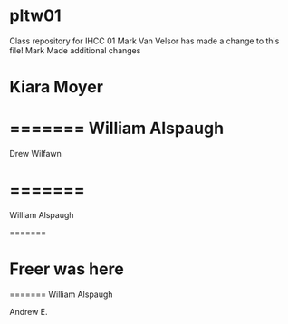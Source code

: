 # pltw01
Class repository for IHCC 01
Mark Van Velsor has made a change to this file!
Mark Made additional changes




Kiara Moyer
=======
=======
William Alspaugh
=======
Drew Wilfawn

=======
=======
William Alspaugh



=======

Freer was here
=======
=======
William Alspaugh

Andrew E.

